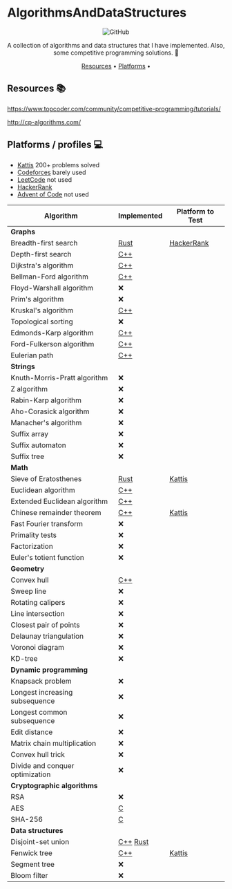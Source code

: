 # AlgorithmsAndDataStructures


<div align="center">

![GitHub](https://img.shields.io/github/license/mackeper/AlgorithmsAndDataStructures)

A collection of algorithms and data structures that I have implemented. Also, some competitive programming solutions. :rocket:

[Resources](#resources-books) •
[Platforms](#platforms-profiles-computer) •

</div>

## Resources :books:
https://www.topcoder.com/community/competitive-programming/tutorials/

http://cp-algorithms.com/

## Platforms / profiles :computer:
* [Kattis](https://open.kattis.com/users/macke) 200+ problems solved
* [Codeforces](https://codeforces.com/) barely used
* [LeetCode](https://leetcode.com/mackeper/) not used
* [HackerRank](https://www.hackerrank.com/profile/Mackeper)
* [Advent of Code](https://adventofcode.com/) not used

| Algorithm | Implemented | Platform to Test |
|------------|-------------|------------------|
| **Graphs** | | |
| Breadth-first search | [Rust](./algorithms/rust/src/graph/bfs.rs) | [HackerRank](https://www.hackerrank.com/challenges/ctci-bfs-shortest-reach/problem) | 
| Depth-first search | [C++](./algorithms/cpp_lib_cleanmeuppls/graph.hpp) | |
| Dijkstra's algorithm | [C++](./algorithms/cpp_lib_cleanmeuppls/graph.hpp) | |
| Bellman-Ford algorithm | [C++](./algorithms/cpp_lib_cleanmeuppls/graph.hpp) | |
| Floyd-Warshall algorithm | ❌ | |
| Prim's algorithm | ❌ | |
| Kruskal's algorithm | [C++](./algorithms/cpp_lib_cleanmeuppls/graph.hpp) | |
| Topological sorting | ❌ | |
| Edmonds-Karp algorithm | [C++](./algorithms/cpp_lib_cleanmeuppls/flow_graph.hpp) | |
| Ford-Fulkerson algorithm | [C++](./algorithms/cpp_lib_cleanmeuppls/flow_graph.hpp) | |
| Eulerian path | [C++](./algorithms/cpp_lib_cleanmeuppls/graph.hpp) | | 
| **Strings** | | |
| Knuth-Morris-Pratt algorithm | ❌ | |
| Z algorithm | ❌ | |
| Rabin-Karp algorithm | ❌ | |
| Aho-Corasick algorithm | ❌ | |
| Manacher's algorithm | ❌ | |
| Suffix array | ❌ | |
| Suffix automaton | ❌ | |
| Suffix tree | ❌ | |
| **Math** | | |
| Sieve of Eratosthenes | [Rust](./algorithms/rust/src/math/mod.rs) | [Kattis](https://open.kattis.com/problems/primecount) |
| Euclidean algorithm | [C++](./algorithms/cpp/math/modular.hpp) | |
| Extended Euclidean algorithm | [C++](./algorithms/cpp/math/modular.hpp) | |
| Chinese remainder theorem | [C++](./algorithms/cpp/math/modular.hpp) | [Kattis](https://open.kattis.com/problems/generalchineseremainder) |
| Fast Fourier transform | ❌ | |
| Primality tests | ❌ | |
| Factorization | ❌ | |
| Euler's totient function | ❌ | |
| **Geometry** | | |
| Convex hull | [C++](./algorithms/cpp_lib_cleanmeuppls/math/convex_hull.hpp) | |
| Sweep line | ❌ | |
| Rotating calipers | ❌ | |
| Line intersection | ❌ | |
| Closest pair of points | ❌ | |
| Delaunay triangulation | ❌ | |
| Voronoi diagram | ❌ | |
| KD-tree | ❌ | |
| **Dynamic programming** | | |
| Knapsack problem | ❌ | |
| Longest increasing subsequence | ❌ | |
| Longest common subsequence | ❌ | |
| Edit distance | ❌ | |
| Matrix chain multiplication | ❌ | |
| Convex hull trick | ❌ | |
| Divide and conquer optimization | ❌ | |
| **Cryptographic algorithms** | | |
| RSA | ❌ | |
| AES | [C](./algorithms/c/AES/main.c)  | |
| SHA-256 | [C](./algorithms/c/sha256/main.c) | |
| **Data structures** | | |
| Disjoint-set union | [C++](./algorithms/cpp_lib_cleanmeuppls/union_find.hpp) [Rust](./algorithms/rust/src/datastructures/union_find.rs) | |
| Fenwick tree | [C++](./algorithms/cpp_lib_cleanmeuppls/fenwick_tree.hpp) | [Kattis](https://open.kattis.com/problems/fenwick) |
| Segment tree | ❌ | |
| Bloom filter | ❌ | |
